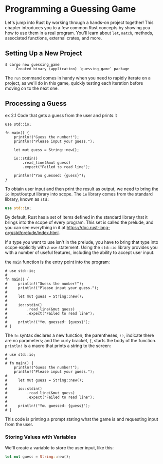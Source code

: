 # Programming a Guessing Game

Let's jump into Rust by working through a hands-on project together! This chapter introduces you to a few common Rust concepts by showing you how to use them in a real program. You'll learn about `let`, `match`, methods, associated functions, external crates, and more.

## Setting Up a New Project

```text
$ cargo new guessing_game
     Created binary (application) `guessing_game` package
```

The `run` command comes in handy when you need to rapidly iterate on a project, as we'll do in this game, quickly testing each iteration before moving on to the next one.

## Processing a Guess

ex 2.1 Code that gets a guess from the user and prints it

```rust, editable
use std::io;

fn main() {
    println!("Guess the number!");
    println!("Please input your guess.");

    let mut guess = String::new();

    io::stdin()
        .read_line(&mut guess)
        .expect("Failed to read line");

    println!("You guessed: {guess}");
}
```

To obtain user input and then print the result as output, we need to bring the `io` input/output library into scope. The `io` library comes from the standard library, known as `std:`

```rust
use std::io;
```

By default, Rust has a set of items defined in the standard library that it brings into the scope of every program. This set is called the prelude, and you can see everything in it at https://doc.rust-lang-org/std/prelude/index.html.

If a type you want to use isn't in the prelude, you have to bring that type into scope explicitly with a `use` statement. Using the `std::io` library provides you with a number of useful features, including the ability to accept user input.

the `main` function is the entry point into the program:

```rust, editable
# use std::io;
# 
fn main() {
#     println!("Guess the number!");
#     println!("Please input your guess.");
# 
#     let mut guess = String::new();
# 
#     io::stdin()
#         .read_line(&mut guess)
#         .expect("Failed to read line");
# 
#     println!("You guessed: {guess}");
# }
```

The `fn` syntax declares a new function; the parentheses, `()`, indicate there are no parameters; and the curly bracket, `{`, starts the body of the function. `println!` is a macro that prints a string to the screen:

```rust, editable
# use std::io;
# 
# fn main() {
    println!("Guess the number!");
    println!("Please input your guess.");
# 
#     let mut guess = String::new();
# 
#     io::stdin()
#         .read_line(&mut guess)
#         .expect("Failed to read line");
# 
#     println!("You guessed: {guess}");
# }
```

This code is printing a prompt stating what the game is and requesting input from the user.

### Storing Values with Variables

We'll create a variable to store the user input, like this:

```rust
let mut guess = String::new();
```